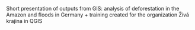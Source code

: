 Short presentation of outputs from GIS: analysis of deforestation in the Amazon and floods in Germany + training created for the organization Živá krajina in QGIS
